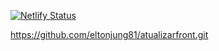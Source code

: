[![Netlify Status](https://api.netlify.com/api/v1/badges/b80e731b-90e1-4456-8d5d-c0e628837470/deploy-status?branch=dev)](https://app.netlify.com/sites/buscarurls/deploys)



https://github.com/eltonjung81/atualizarfront.git